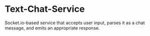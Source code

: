 # Text-Chat-Service

Socket.io-based service that accepts user input, parses it as a chat message, and emits an appropriate response.